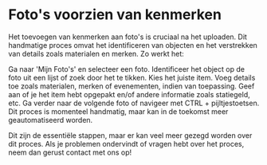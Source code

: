 # Foto's voorzien van kenmerken

Het toevoegen van kenmerken aan foto's is cruciaal na het uploaden. Dit handmatige proces omvat het identificeren van objecten en het verstrekken van details zoals materialen en merken. Zo werkt het:

Ga naar 'Mijn Foto's' en selecteer een foto.
Identificeer het object op de foto uit een lijst of zoek door het te tikken.
Kies het juiste item.
Voeg details toe zoals materialen, merken of evenementen, indien van toepassing.
Geef aan of je het item hebt opgepakt en/of andere informatie zoals statiegeld, etc.
Ga verder naar de volgende foto of navigeer met CTRL + pijltjestoetsen.
Dit proces is momenteel handmatig, maar kan in de toekomst meer geautomatiseerd worden.

Dit zijn de essentiële stappen, maar er kan veel meer gezegd worden over dit proces. Als je problemen ondervindt of vragen hebt over het proces, neem dan gerust contact met ons op!
